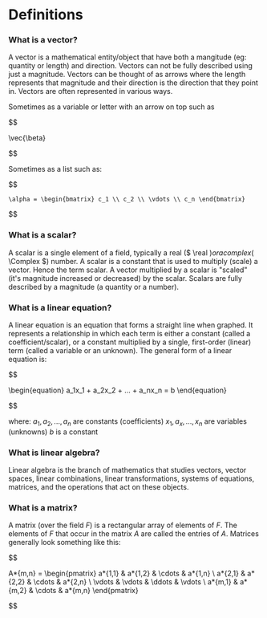 # Definitions

### What is a vector?

A vector is a mathematical entity/object that have both a mangitude (eg: quantity or length) and direction. Vectors can not be fully described using just a magnitude. Vectors can be thought of as arrows where the length represents that magnitude and their direction is the direction that they point in. Vectors are often represented in various ways.

Sometimes as a variable or letter with an arrow on top such as

$$

\vec{\beta}


$$

Sometimes as a list such as:

$$

    \alpha = \begin{bmatrix} c_1 \\ c_2 \\ \vdots \\ c_n \end{bmatrix}


$$

### What is a scalar?

A scalar is a single element of a field, typically a real ($ \real $) or a complex ($ \Complex $) number. A scalar is a constant that is used to multiply (scale) a vector. Hence the term scalar. A vector multiplied by a scalar is "scaled" (it's magnitude increased or decreased) by the scalar. Scalars are fully described by a magnitude (a quantity or a number).

### What is a linear equation?

A linear equation is an equation that forms a straight line when graphed. It represents a relationship in which each term is either a constant (called a coefficient/scalar), or a constant multiplied by a single, first-order (linear) term (called a variable or an unknown). The general form of a linear equation is:

$$

\begin{equation}
a_1x_1 + a_2x_2 + ... + a_nx_n = b
\end{equation}


$$

where:
$a_1, a_2, ... , a_n$ are constants (coefficients)
$x_1, a_x, ... , x_n$ are variables (unknowns)
$b$ is a constant

### What is linear algebra?

Linear algebra is the branch of mathematics that studies vectors, vector spaces, linear combinations, linear transformations, systems of equations, matrices, and the operations that act on these objects.

### What is a matrix?

A matrix (over the field $F$) is a rectangular array of elements of $F$. The elements of $F$ that occur in the matrix $A$ are called the entries of $A$. Matrices generally look something like this:

$$

A*{m,n} =
\begin{pmatrix}
a*{1,1} & a*{1,2} & \cdots & a*{1,n} \\
a*{2,1} & a*{2,2} & \cdots & a*{2,n} \\
\vdots & \vdots & \ddots & \vdots \\
a*{m,1} & a*{m,2} & \cdots & a*{m,n}
\end{pmatrix}


$$

$$
$$
